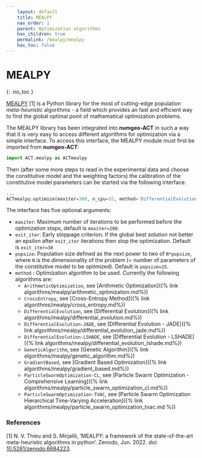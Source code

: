 ```yaml
---
    layout: default
    title: MEALPY
    nav_order: 1
    parent: Optimization algorithms
    has_children: true
    permalink: /mealpy/mealpy
    has_toc: false
---
```

# MEALPY
{: .no_toc }

[MEALPY](https://github.com/thieu1995/mealpy.git) [1] is a Python library for the most of cutting-edge population *meta-heuristic* algorithms - a field which provides an fast and efficient way to find the global optimal point of mathematical optimization problems.

The MEALPY library has been integrated into **numgeo-ACT** in such a way that it is very easy to access different algorithms for optimization via a simple interface. To access this interface, the MEALPY module must first be imported from **numgeo-ACT**:

```python
import ACT.mealpy as ACTmealpy
```

Then (after some more steps to read in the experimental data and choose the constitutive model and the weighting factors) the calibration of the constitutive model parameters can be started via the following interface:

```python
...
ACTmealpy.optimize(maxiter=300, n_cpu=32, method='DifferentialEvolution')
```

The interface has five optional arguments:
* `maxiter`: Maximum number of iterations to be performed before the optimization stops, default is `maxiter=200`.
* `exit_iter`: Early stoppage criterion. If the global best solution not better an epsilon after `exit_iter` iterations then stop the optimization. Default is `exit_iter=30`
* `popsize`: Population size defined as the next power to two of `N*popsize`, where `N` is the dimensionality of the problem (= number of parameters of the constitutive model to be optimized). Default is `popsize=15`.
* `method` : Optimization algorithm to be used. Currently the following algorithms are:
    * `ArithmeticOptimization`, see [Arithmetic Optimization]({% link algorithms/mealpy/arithmetic_optimization.md%})
    * `CrossEntropy`, see [Cross-Entropy Method]({% link algorithms/mealpy/cross_entropy.md%})
    * `DifferentialEvolution`, see [Differential Evolution]({% link algorithms/mealpy/differential_evolution.md%})
    * `DifferentialEvolution-JADE`, see [Differential Evolution - JADE]({% link algorithms/mealpy/differential_evolution_jade.md%})
    * `DifferentialEvolution-LSHADE`, see [Differential Evolution - LSHADE]({% link algorithms/mealpy/differential_evolution_lshade.md%})
    * `GeneticAlgorithm`, see [Genetic Algorithm]({% link algorithms/mealpy/genetic_algorithm.md%})
    * `GradientBased`, see [Gradient Based Optimization]({% link algorithms/mealpy/gradient_based.md%})
    * `ParticleSwarmOptimization-CL`, see [Particle Swarm Optimization - Comprehensive Learning]({% link algorithms/mealpy/particle_swarm_optimization_cl.md%})
    * `ParticleSwarmOptimization-TVAC`, see [Particle Swarm Optimization Hierarchical Time-Varying Acceleration]({% link algorithms/mealpy/particle_swarm_optimization_tvac.md %})
    

### References
[1] N. V. Thieu and S. Mirjalili, ‘MEALPY: a framework of the state-of-the-art meta-heuristic algorithms in python’. Zenodo, Jun. 2022. doi: [10.5281/zenodo.6684223](https://doi.org/10.5281/zenodo.6684223).